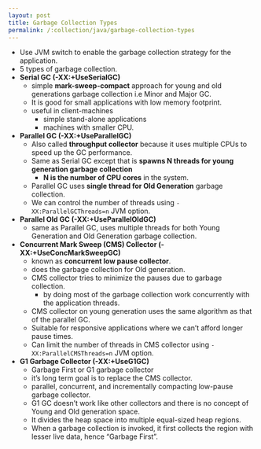 ```yaml
---
layout: post
title: Garbage Collection Types
permalink: /:collection/java/garbage-collection-types
---
```


- Use JVM switch to enable the garbage collection strategy for the application.
- 5 types of garbage collection.
- **Serial GC (-XX:+UseSerialGC)**
  - simple **mark-sweep-compact** approach for young and old generations garbage collection i.e Minor and Major GC. 
  - It is good for small applications with low memory footprint.
  - useful in client-machines
    - simple stand-alone applications
    - machines with smaller CPU. 
- **Parallel GC (-XX:+UseParallelGC)**
  - Also called **throughput collector** because it uses multiple CPUs to speed up the GC performance. 
  - Same as Serial GC except that is **spawns N threads for young generation garbage collection**
    - **N is the number of CPU cores** in the system. 
  - Parallel GC uses **single thread for Old Generation** garbage collection.
  - We can control the number of threads using `-XX:ParallelGCThreads=n` JVM option.
- **Parallel Old GC (-XX:+UseParallelOldGC)**
  - same as Parallel GC, uses multiple threads for both Young Generation and Old Generation garbage collection.
- **Concurrent Mark Sweep (CMS) Collector (-XX:+UseConcMarkSweepGC)**
  - known as **concurrent low pause collector**. 
  - does the garbage collection for Old generation.
  - CMS collector tries to minimize the pauses due to garbage collection.
    - by doing most of the garbage collection work concurrently with the application threads.
  - CMS collector on young generation uses the same algorithm as that of the parallel GC.
  - Suitable for responsive applications where we can’t afford longer pause times. 
  - Can limit the number of threads in CMS collector using `-XX:ParallelCMSThreads=n` JVM option.
- **G1 Garbage Collector (-XX:+UseG1GC)**
  - Garbage First or G1 garbage collector
  - it’s long term goal is to replace the CMS collector.
  - parallel, concurrent, and incrementally compacting low-pause garbage collector.
  - G1 GC doesn’t work like other collectors and there is no concept of Young and Old generation space.
  - It divides the heap space into multiple equal-sized heap regions.
  - When a garbage collection is invoked, it first collects the region with lesser live data, hence “Garbage First”.
